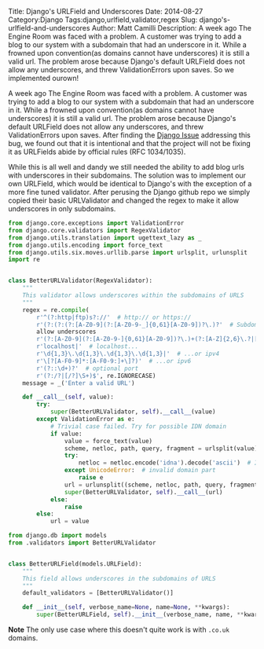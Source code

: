 Title: Django's URLField and Underscores
Date: 2014-08-27
Category:Django 
Tags:django,urlfield,validator,regex
Slug: django's-urlfield-and-underscores
Author: Matt Camilli
Description: A week ago The Engine Room was faced with a problem. A customer was trying to add a blog to our system with a subdomain that had an underscore in it. While a frowned upon convention(as domains cannot have underscores) it is still a valid url. The problem arose because Django's default URLField does not allow any underscores, and threw ValidationErrors upon saves. So we implemented ourown!


A week ago The Engine Room was faced with a problem. A customer was trying to
add a blog to our system with a subdomain that had an underscore in it. While
a frowned upon convention(as domains cannot have underscores) it is still
a valid url. The problem arose because Django's default URLField does not allow
any underscores, and threw ValidationErrors upon saves. After finding the
[Django Issue](https://code.djangoproject.com/ticket/18517) addressing this
bug, we found out that it is intentional and that the project will not be
fixing it as URLFields abide by official rules (RFC 1034/1035). 

While this is all well and dandy we still needed the ability to add blog urls
with underscores in their subdomains. The solution was to implement our own
URLField, which would be identical to Django's with the exception of a more
fine tuned validator. After perusing the Django github repo we simply copied
their basic URLValidator and changed the regex to make it allow underscores in
only subdomains.


```python
from django.core.exceptions import ValidationError
from django.core.validators import RegexValidator
from django.utils.translation import ugettext_lazy as _
from django.utils.encoding import force_text
from django.utils.six.moves.urllib.parse import urlsplit, urlunsplit
import re


class BetterURLValidator(RegexValidator):
    """
    This validator allows underscores within the subdomains of URLS
    """
    regex = re.compile(
        r'^(?:http|ftp)s?://'  # http:// or https://
        r'(?:(?:(?:[A-Z0-9](?:[A-Z0-9-_]{0,61}[A-Z0-9])?\.)?'  # Subdomain that
        allow underscores
        r'(?:[A-Z0-9](?:[A-Z0-9-]{0,61}[A-Z0-9])?\.)+(?:[A-Z]{2,6}\.?|[A-Z0-9-]{2,}(?<!-)\.))|' # domain
        r'localhost|'  # localhost...
        r'\d{1,3}\.\d{1,3}\.\d{1,3}\.\d{1,3}|'  # ...or ipv4
        r'\[?[A-F0-9]*:[A-F0-9:]+\]?)'  # ...or ipv6
        r'(?::\d+)?'  # optional port
        r'(?:/?|[/?]\S+)$', re.IGNORECASE)
    message = _('Enter a valid URL')

    def __call__(self, value):
        try:
            super(BetterURLValidator, self).__call__(value)
        except ValidationError as e:
            # Trivial case failed. Try for possible IDN domain
            if value:
                value = force_text(value)
                scheme, netloc, path, query, fragment = urlsplit(value)
                try:
                    netloc = netloc.encode('idna').decode('ascii')  # IDN -> ACE
                except UnicodeError:  # invalid domain part
                    raise e
                url = urlunsplit((scheme, netloc, path, query, fragment))
                super(BetterURLValidator, self).__call__(url)
            else:
                raise
        else:
            url = value
```



```python
from django.db import models
from .validators import BetterURLValidator


class BetterURLField(models.URLField):
    """
    This field allows underscores in the subdomains of URLS
    """
    default_validators = [BetterURLValidator()]

    def __init__(self, verbose_name=None, name=None, **kwargs):
        super(BetterURLField, self).__init__(verbose_name, name, **kwargs)
```

**Note** The only use case where this doesn't quite work is with `.co.uk`
domains. 
